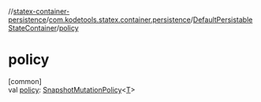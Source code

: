 //[statex-container-persistence](../../../index.md)/[com.kodetools.statex.container.persistence](../index.md)/[DefaultPersistableStateContainer](index.md)/[policy](policy.md)

# policy

[common]\
val [policy](policy.md): [SnapshotMutationPolicy](https://developer.android.com/reference/kotlin/androidx/compose/runtime/SnapshotMutationPolicy.html)&lt;[T](index.md)&gt;
